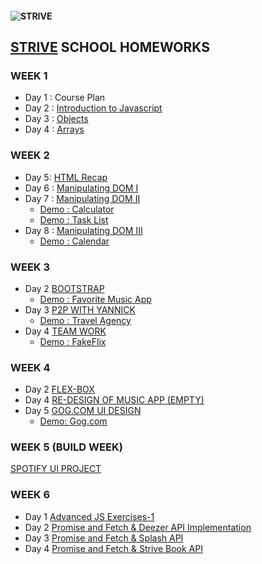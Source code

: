 #### ![STRIVE](https://strive.school/hosted/images/27/d1eed21e764c4aa9b9fa335c0723ed/Strive-logo_blackbg_nopayoff.png)

## [STRIVE](https://strive.school/optin32129918#) SCHOOL HOMEWORKS

### WEEK 1

- Day 1 : Course Plan
- Day 2 : [Introduction to Javascript](https://github.com/ubeytdemirr/strive-school-homeworks/blob/master/week1/day2/ubeyt_demir_homework_one.js)
- Day 3 : [Objects](https://github.com/ubeytdemirr/strive-school-homeworks/blob/master/week1/day3/D3-ubeyt_demir_homework.js)
- Day 4 : [Arrays](https://github.com/ubeytdemirr/strive-school-homeworks/blob/master/week1/day4/D4_ubeyt_demir_homework.js)

### WEEK 2

- Day 5: [HTML Recap](https://github.com/ubeytdemirr/strive-school-homeworks/blob/master/week2/day5/Day5_ubeyt_demir.html)
- Day 6 : [Manipulating DOM I](https://github.com/ubeytdemirr/strive-school-homeworks/blob/master/week2/day6/D6.html)
- Day 7 : [Manipulating DOM II](https://github.com/ubeytdemirr/strive-school-homeworks/tree/master/week2/day7)
  - [Demo : Calculator](https://striveday7jscalculator.imfast.io/)
  - [Demo : Task List ](https://strivetasklist.imfast.io/)
- Day 8 : [Manipulating DOM III](https://github.com/ubeytdemirr/strive-school-homeworks/tree/master/week2/day8/calendar)
  - [Demo : Calendar](https://strivecalendar.imfast.io/)

### WEEK 3

- Day 2 [BOOTSTRAP](https://github.com/ubeytdemirr/strive-school-homeworks/tree/master/week3/day1)
  - [Demo : Favorite Music App](https://strivefavoritealbums.imfast.io/)
- Day 3 [P2P WITH YANNICK](https://github.com/ubeytdemirr/strive-school-homeworks/tree/master/week3/day2/strive-p3-yannick)
  - [Demo : Travel Agency](https://touragency.imfast.io/)
- Day 4 [TEAM WORK](https://github.com/ubeytdemirr/strive-school-netflix-clone-team-d)
  - [Demo : FakeFlix](https://fakeflix.imfast.io/)

### WEEK 4

- Day 2 [FLEX-BOX](https://github.com/ubeytdemirr/strive-school-homeworks/tree/master/week4/day2)
- Day 4 [RE-DESIGN OF MUSIC APP (EMPTY)](https://github.com/ubeytdemirr/strive-school-homeworks/tree/master/week4/day4)
- Day 5 [GOG.COM UI DESIGN](https://github.com/ubeytdemirr/strive-school-homeworks/tree/master/week4/day5)
  - [Demo: Gog.com](https://gogui.imfast.io/)

### WEEK 5 (BUILD WEEK)

[SPOTIFY UI PROJECT](https://github.com/ubeytdemirr/spotify-ui)

### WEEK 6

- Day 1 [Advanced JS Exercises-1](./week6/day1/)
- Day 2 [Promise and Fetch & Deezer API Implementation ](./week6/day2/)
- Day 3 [Promise and Fetch & Splash API](./week6/day3/)
- Day 4 [Promise and Fetch & Strive Book API ](./week6/day4/)

